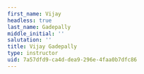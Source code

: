 ```yaml
---
first_name: Vijay
headless: true
last_name: Gadepally
middle_initial: ''
salutation: ''
title: Vijay Gadepally
type: instructor
uid: 7a57dfd9-ca4d-dea9-296e-4faa0b7dfc86
---
```

